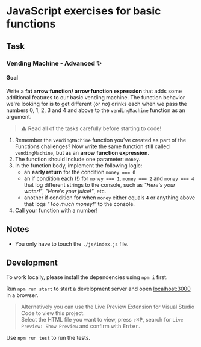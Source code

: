 # JavaScript exercises for basic functions

## Task

### Vending Machine - Advanced ✨

#### Goal

Write a **fat arrow function/ arrow function expression** that adds some additional features to our basic vending machine.
The function behavior we're looking for is to get different (or _no_) drinks each when we pass the numbers 0, 1, 2, 3 and 4 and above to the `vendingMachine` function as an argument.

> ⚠️ Read all of the tasks carefully before starting to code!

1. Remember the `vendingMachine` function you've created as part of the Functions challenges? Now write the same function still called `vendingMachine`, but as an **arrow function expression**.
2. The function should include one parameter: `money`.
3. In the function body, implement the following logic:
   - an **early return** for the condition `money === 0`
   - an if condition each (!) for `money === 1`, `money === 2` and `money === 4` that log different strings to the console, such as _"Here's your water!"_, _"Here's your juice!"_, etc.
   - another if condition for when `money` either equals `4` or anything above that logs _"Too much money!"_
     to the console.
4. Call your function with a number!

## Notes

- You only have to touch the `./js/index.js` file.

## Development

To work locally, please install the dependencies using `npm i` first.

Run `npm run start` to start a development server and open [localhost:3000](http://localhost:3000) in a browser.

> Alternatively you can use the Live Preview Extension for Visual Studio Code to view this project.  
> Select the HTML file you want to view, press <kbd>⇧</kbd><kbd>⌘</kbd><kbd>P</kbd>, search for `Live Preview: Show Preview` and confirm with <kbd>Enter</kbd>.

Use `npm run test` to run the tests.
